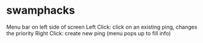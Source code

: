 # swamphacks

Menu bar on left side of screen
Left Click: click on an existing ping, changes the priority
Right Click: create new ping (menu pops up to fill info)
